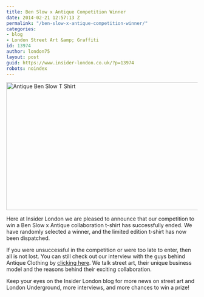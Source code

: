```yaml
---
title: Ben Slow x Antique Competition Winner
date: 2014-02-21 12:57:13 Z
permalink: "/ben-slow-x-antique-competition-winner/"
categories:
- blog
- London Street Art &amp; Graffiti
id: 13974
author: london75
layout: post
guid: https://www.insider-london.co.uk/?p=13974
robots: noindex
---
```


<img class="alignnone size-full wp-image-13735" alt="Antique Ben Slow T Shirt" src="/wp-content/uploads/2014/01/Antique-Ben-Slow-T-Shirt.jpg" width="566" height="337" />

Here at Insider London we are pleased to announce that our competition to win a Ben Slow x Antique collaboration t-shirt has successfully ended. We have randomly selected a winner, and the limited edition t-shirt has now been dispatched.

If you were unsuccessful in the competition or were too late to enter, then all is not lost. You can still check out our interview with the guys behind Antique Clothing by [clicking here](/antique-x-ben-slow-collaboration/). We talk street art, their unique business model and the reasons behind their exciting collaboration.

Keep your eyes on the Insider London blog for more news on street art and London Underground, more interviews, and more chances to win a prize!
